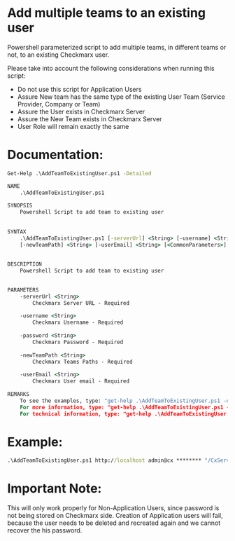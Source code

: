 # Add multiple teams to an existing user

Powershell parameterized script to add multiple teams, in different teams or not, to an existing Checkmarx user.

Please take into account the following considerations when running this script:
- Do not use this script for Application Users
- Assure New team has the same type of the existing User Team (Service Provider, Company or Team)
- Assure the User exists in Checkmarx Server
- Assure the New Team exists in Checkmarx Server
- User Role will remain exactly the same

# Documentation:
```cmd
Get-Help .\AddTeamToExistingUser.ps1 -Detailed

NAME
    .\AddTeamToExistingUser.ps1
    
SYNOPSIS
    Powershell Script to add team to existing user
    
    
SYNTAX
    .\AddTeamToExistingUser.ps1 [-serverUrl] <String> [-username] <String> [-password] <String> 
    [-newTeamPath] <String> [-userEmail] <String> [<CommonParameters>]
    
    
DESCRIPTION
    Powershell Script to add team to existing user
    

PARAMETERS
    -serverUrl <String>
        Checkmarx Server URL - Required
        
    -username <String>
        Checkmarx Username - Required
        
    -password <String>
        Checkmarx Password - Required
        
    -newTeamPath <String>
        Checkmarx Teams Paths - Required
        
    -userEmail <String>
        Checkmarx User email - Required
    
REMARKS
    To see the examples, type: "get-help .\AddTeamToExistingUser.ps1 -examples".
    For more information, type: "get-help .\AddTeamToExistingUser.ps1 -detailed".
    For technical information, type: "get-help .\AddTeamToExistingUser.ps1 -full".
```

# Example:

```cmd
.\AddTeamToExistingUser.ps1 http://localhost admin@cx ******** "/CxServer/Service Provider/Company1/Team1" "first.last@company.com"
```

# Important Note:

This will only work properly for Non-Application Users, since password is not being stored on Checkmarx side.
Creation of Application users will fail, because the user needs to be deleted and recreated again and we cannot recover the his password.

